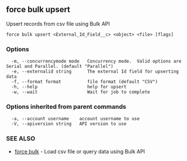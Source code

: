 ## force bulk upsert

Upsert records from csv file using Bulk API

```
force bulk upsert <External_Id_Field__c> <object> <file> [flags]
```

### Options

```
  -m, --concurrencymode mode   Concurrency mode.  Valid options are Serial and Parallel. (default "Parallel")
  -e, --externalid string      The external Id field for upserting data
  -f, --format format          file format (default "CSV")
  -h, --help                   help for upsert
  -w, --wait                   Wait for job to complete
```

### Options inherited from parent commands

```
  -a, --account username    account username to use
  -V, --apiversion string   API version to use
```

### SEE ALSO

* [force bulk](force_bulk.md)	 - Load csv file or query data using Bulk API

